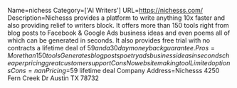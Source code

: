 Name=nichess
Category=['AI Writers']
URL=https://nichesss.com/
Description=Nichesss provides a platform to write anything 10x faster and also providing relief to writers block. It offers more than 150 tools right from blog posts to Facebook & Google Ads business ideas and even poems all of which can be generated in seconds. It also provides free trial with no contracts a lifetime deal of $59 and a 30 day money back guarantee.
Pros=More than 150 toolsGenerates blog posts poetry ads business ideas in seconds cheaper pricing great customer supportConsNo website making tool Limited options
Cons=nan
Pricing=$59 lifetime deal
Company Address=Nichesss 4250 Fern Creek Dr Austin TX 78732
